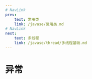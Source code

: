 ```yaml
---
# NavLink
prev:
    text: 常用类
    link: /javase/常用类.md
# NavLink
next:
    text: 多线程
    link: /javase/thread/多线程基础.md
---
```

# 异常
